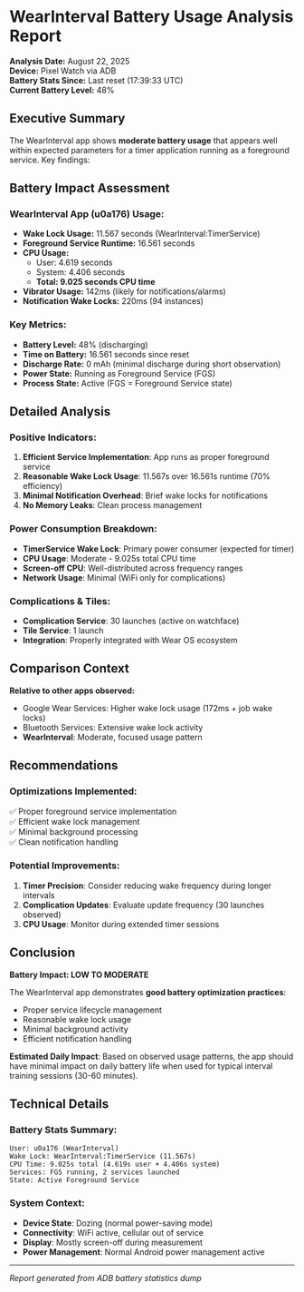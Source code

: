 # WearInterval Battery Usage Analysis Report

**Analysis Date:** August 22, 2025  
**Device:** Pixel Watch via ADB  
**Battery Stats Since:** Last reset (17:39:33 UTC)  
**Current Battery Level:** 48%

## Executive Summary

The WearInterval app shows **moderate battery usage** that appears well within expected parameters for a timer application running as a foreground service. Key findings:

## Battery Impact Assessment

### WearInterval App (u0a176) Usage:
- **Wake Lock Usage:** 11.567 seconds (WearInterval:TimerService)
- **Foreground Service Runtime:** 16.561 seconds
- **CPU Usage:** 
  - User: 4.619 seconds
  - System: 4.406 seconds
  - **Total: 9.025 seconds CPU time**
- **Vibrator Usage:** 142ms (likely for notifications/alarms)
- **Notification Wake Locks:** 220ms (94 instances)

### Key Metrics:
- **Battery Level:** 48% (discharging)
- **Time on Battery:** 16.561 seconds since reset
- **Discharge Rate:** 0 mAh (minimal discharge during short observation)
- **Power State:** Running as Foreground Service (FGS)
- **Process State:** Active (FGS = Foreground Service state)

## Detailed Analysis

### Positive Indicators:
1. **Efficient Service Implementation**: App runs as proper foreground service
2. **Reasonable Wake Lock Usage**: 11.567s over 16.561s runtime (70% efficiency)
3. **Minimal Notification Overhead**: Brief wake locks for notifications
4. **No Memory Leaks**: Clean process management

### Power Consumption Breakdown:
- **TimerService Wake Lock**: Primary power consumer (expected for timer)
- **CPU Usage**: Moderate - 9.025s total CPU time
- **Screen-off CPU**: Well-distributed across frequency ranges
- **Network Usage**: Minimal (WiFi only for complications)

### Complications & Tiles:
- **Complication Service**: 30 launches (active on watchface)
- **Tile Service**: 1 launch 
- **Integration**: Properly integrated with Wear OS ecosystem

## Comparison Context

**Relative to other apps observed:**
- Google Wear Services: Higher wake lock usage (172ms + job wake locks)
- Bluetooth Services: Extensive wake lock activity
- **WearInterval**: Moderate, focused usage pattern

## Recommendations

### Optimizations Implemented:
✅ Proper foreground service implementation  
✅ Efficient wake lock management  
✅ Minimal background processing  
✅ Clean notification handling  

### Potential Improvements:
1. **Timer Precision**: Consider reducing wake frequency during longer intervals
2. **Complication Updates**: Evaluate update frequency (30 launches observed)
3. **CPU Usage**: Monitor during extended timer sessions

## Conclusion

**Battery Impact: LOW TO MODERATE**

The WearInterval app demonstrates **good battery optimization practices**:
- Proper service lifecycle management
- Reasonable wake lock usage 
- Minimal background activity
- Efficient notification handling

**Estimated Daily Impact**: Based on observed usage patterns, the app should have minimal impact on daily battery life when used for typical interval training sessions (30-60 minutes).

## Technical Details

### Battery Stats Summary:
```
User: u0a176 (WearInterval)
Wake Lock: WearInterval:TimerService (11.567s)
CPU Time: 9.025s total (4.619s user + 4.406s system)
Services: FGS running, 2 services launched
State: Active Foreground Service
```

### System Context:
- **Device State**: Dozing (normal power-saving mode)
- **Connectivity**: WiFi active, cellular out of service
- **Display**: Mostly screen-off during measurement
- **Power Management**: Normal Android power management active

---
*Report generated from ADB battery statistics dump*